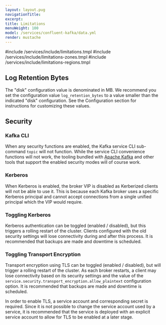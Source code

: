 ```yaml
---
layout: layout.pug
navigationTitle:
excerpt:
title: Limitations
menuWeight: 100
model: /services/confluent-kafka/data.yml
render: mustache
---
```


#include /services/include/limitations.tmpl
#include /services/include/limitations-zones.tmpl
#include /services/include/limitations-regions.tmpl

## Log Retention Bytes

The "disk" configuration value is denominated in MB. We recommend you set the configuration value `log_retention_bytes` to a value smaller than the indicated "disk" configuration. See the Configuration section for instructions for customizing these values.

## Security

### Kafka CLI

When any security functions are enabled, the Kafka service CLI sub-command `topic` will not function. While the service CLI convenience functions will not work, the tooling bundled with [Apache Kafka](https://cwiki.apache.org/confluence/display/KAFKA/System+Tools) and other tools that support the enabled security modes will of course work.


### Kerberos

When Kerberos is enabled, the broker VIP is disabled as Kerberized clients will not be able to use it. This is because each Kafka broker uses a specific Kerberos principal and cannot accept connections from a single unified principal which the VIP would require.

### Toggling Kerberos

Kerberos authentication can be toggled (enabled / disabled), but this triggers a rolling restart of the cluster. Clients configured with the old security settings will lose connectivity during and after this process. It is recommended that backups are made and downtime is scheduled.

### Toggling Transport Encryption

Transport encryption using TLS can be toggled (enabled / disabled), but will trigger a rolling restart of the cluster. As each broker restarts, a client may lose connectivity based on its security settings and the value of the `service.security.transport_encryption.allow_plaintext` configuration option. It is recommended that backups are made and downtime is scheduled.

In order to enable TLS, a service account and corresponding secret is required. Since it is not possible to change the service account used by a service, it is recommended that the service is deployed with an explicit service account to allow for TLS to be enabled at a later stage.
